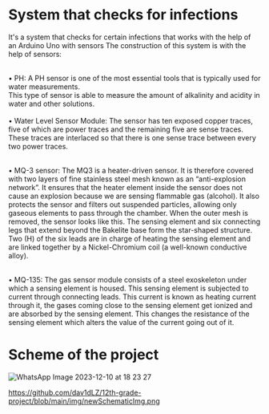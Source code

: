 <h1> System that checks for infections </h1>

It's a system that checks for certain infections that works with the help of an Arduino Uno
with sensors 
The construction of this system is with the help of sensors:

<br>&bull; PH: A PH sensor is one of the most essential tools that is typically used for water measurements.<br/> 
This type of sensor is able to measure the amount of alkalinity and acidity in water and other solutions.
<br>
<br>&bull; Water Level Sensor Module: The sensor has ten exposed copper traces, five of which are power traces and the remaining five are sense traces. These traces are interlaced so that there is one sense trace between every two power traces.<br/>

<br> &bull; MQ-3 sensor: The MQ3 is a heater-driven sensor. It is therefore covered with two layers of fine stainless steel mesh known as an “anti-explosion network”. It ensures that the heater element inside the sensor does not cause an explosion because we are sensing flammable gas (alcohol). It also protects the sensor and filters out suspended particles, allowing only gaseous elements to pass through the chamber. When the outer mesh is removed, the sensor looks like this. The sensing element and six connecting legs that extend beyond the Bakelite base form the star-shaped structure. Two (H) of the six leads are in charge of heating the sensing element and are linked together by a Nickel-Chromium coil (a well-known conductive alloy). <br/>

<br> &bull; MQ-135: The gas sensor module consists of a steel exoskeleton under which a sensing element is housed. This sensing element is subjected to current through connecting leads. This current is known as heating current through it, the gases coming close to the sensing element get ionized and are absorbed by the sensing element. This changes the resistance of the sensing element which alters the value of the current going out of it. <br/>

<h1>Scheme of the project</h1>

![WhatsApp Image 2023-12-10 at 18 23 27](https://github.com/dav1dLZ/12th-grade-project/assets/153218457/350d52eb-2eaf-4fc1-b1e7-b4b58a7f114a)


https://github.com/dav1dLZ/12th-grade-project/blob/main/img/newSchematicImg.png
